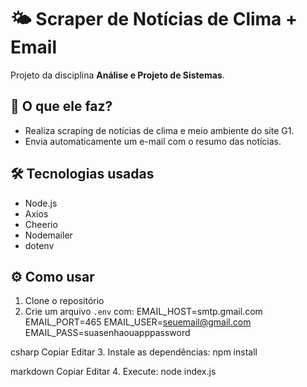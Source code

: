 # 🌤️ Scraper de Notícias de Clima + Email

Projeto da disciplina **Análise e Projeto de Sistemas**.

## 📌 O que ele faz?
- Realiza scraping de notícias de clima e meio ambiente do site G1.
- Envia automaticamente um e-mail com o resumo das notícias.

## 🛠️ Tecnologias usadas
- Node.js
- Axios
- Cheerio
- Nodemailer
- dotenv

## ⚙️ Como usar

1. Clone o repositório
2. Crie um arquivo `.env` com:
EMAIL_HOST=smtp.gmail.com
EMAIL_PORT=465
EMAIL_USER=seuemail@gmail.com
EMAIL_PASS=suasenhaouapppassword

csharp
Copiar
Editar
3. Instale as dependências:
npm install

markdown
Copiar
Editar
4. Execute:
node index.js
